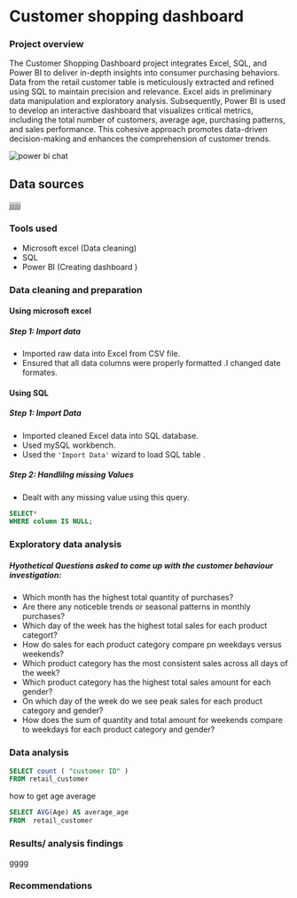 # Customer shopping dashboard

### Project overview
The Customer Shopping Dashboard project integrates Excel, SQL, and Power BI to deliver in-depth insights into consumer purchasing behaviors. Data from the retail customer table is meticulously extracted and refined using SQL to maintain precision and relevance. Excel aids in preliminary data manipulation and exploratory analysis. Subsequently, Power BI is used to develop an interactive dashboard that visualizes critical metrics, including the total number of customers, average age, purchasing patterns, and sales performance. This cohesive approach promotes data-driven decision-making and enhances the comprehension of customer trends.


![power bi chat](https://github.com/Dimatymadiba/Customer-shopping-dashboard/assets/160989746/34dda12b-5138-4ec3-aa5e-f1d040627d39)


## Data sources
jjjjjj
### Tools used
- Microsoft excel (Data cleaning)
- SQL
- Power BI (Creating dashboard )
### Data cleaning and preparation
#### Using microsoft excel 
##### Step 1: Import data
- Imported raw data into Excel from CSV file.
- Ensured that all data columns were properly formatted .I changed date formates.

 #### Using SQL
##### Step 1: Import Data
- Imported cleaned Excel data into SQL database.
- Used mySQL workbench.
- Used the ```'Import Data'``` wizard to load SQL table .
  
##### Step 2: Handlilng missing Values
- Dealt with any missing value using this query.

 ```sql
 SELECT*
 WHERE column IS NULL;
  ```
  
### Exploratory data analysis
##### Hyothetical Questions asked to come up with the customer behaviour investigation:
- Which month has the highest total quantity of purchases?
- Are there any noticeble trends or seasonal patterns in monthly purchases?
- Which day of the week has the highest total sales for each product categort?
- How do sales for each product category compare pn weekdays versus weekends?
- Which product category has the most consistent sales across all days of the week?
- Which product category has the highest total sales amount for each gender?
- On which day of the week do we see peak sales for each product category and gender?
- How does the sum of quantity and total amount for weekends compare to weekdays for each product category and gender?
### Data analysis
```sql
SELECT count ( "customer ID" )
FROM retail_customer
```
how to get age average
```sql
SELECT AVG(Age) AS average_age
FROM  retail_customer
```


### Results/ analysis findings
gggg
### Recommendations
